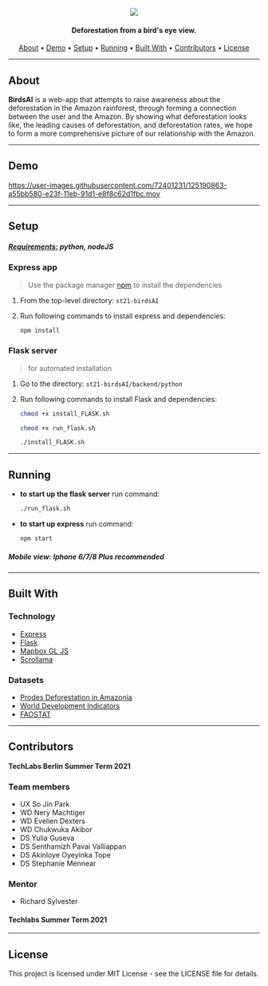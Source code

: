 <p align="center">
  <img src=https://user-images.githubusercontent.com/60686512/125073844-d9f33400-e0bc-11eb-8555-ddab0ae796fb.png>
  </p>

<h4 align="center">Deforestation from a bird's eye view.</h4>

<p align="center">
  <a href="#about">About</a> •
  <a href="#demo">Demo</a> •
  <a href="#setup">Setup</a> •
  <a href="#running">Running</a> •
  <a href="#built-with">Built With</a> •
  <a href="#contributors">Contributors</a> •
  <a href="#license">License</a>
</p>

---

## About

**BirdsAI** is a web-app that attempts to raise awareness about the deforestation in the Amazon rainforest, through forming a connection between the user and the Amazon. By showing what deforestation looks like, the leading causes of deforestation, and deforestation rates, we hope to form a more comprehensive picture of our relationship with the Amazon.

---

## Demo

https://user-images.githubusercontent.com/72401231/125190863-a55bb580-e23f-11eb-91d1-e8f8c62d1fbc.mov

---

## Setup

##### <a href="#built-with">Requirements:</a> python, nodeJS

### Express app

> Use the package manager [npm](https://npmjs.com/) to install the dependencies

1. From the top-level directory: `st21-birdsAI`

2. Run following commands to install express and dependencies:

   ```sh
   npm install
   ```

### Flask server

> for automated installation

1. Go to the directory: `st21-birdsAI/backend/python`
2. Run following commands to install Flask and dependencies:

   ```sh
   chmod +x install_FLASK.sh
   ```

   ```sh
   chmod +x run_flask.sh
   ```

   ```sh
   ./install_FLASK.sh
   ```
---

## Running

- **to start up the flask server** run command:

  ```sh
  ./run_flask.sh
  ```

- **to start up express** run command:

   ```sh
   npm start
   ```
   
##### Mobile view: Iphone 6/7/8 Plus recommended
---

## Built With

### Technology

- [Express](https://expressjs.com/)
- [Flask](https://flask.palletsprojects.com/en/2.0.x/)
- [Mapbox GL JS](https://www.mapbox.com/)
- [Scrollama](https://github.com/russellgoldenberg/scrollama)

### Datasets

- [Prodes Deforestation in Amazonia](https://data.globalforestwatch.org/datasets/gfw::prodes-deforestation-in-amazonia/about)
- [World Development Indicators](https://databank.worldbank.org/source/world-development-indicators)
- [FAOSTAT](http://www.fao.org/faostat/en/?#data/RL)

---

## Contributors

**TechLabs Berlin Summer Term 2021**

### Team members

- UX So Jin Park
- WD Nery Machtiger
- WD Evelien Dexters
- WD Chukwuka Akibor
- DS Yulia Guseva
- DS Senthamizh Pavai Valliappan
- DS Akinloye Oyeyinka Tope
- DS Stephanie Mennear

### Mentor

- Richard Sylvester

#### Techlabs Summer Term 2021

---

## License

This project is licensed under MIT License - see the LICENSE file for details.
